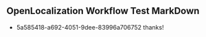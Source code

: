 ## OpenLocalization Workflow Test MarkDown

* 5a585418-a692-4051-9dee-83996a706752 
thanks!



<!--HONumber=Feb16_HO3-->
